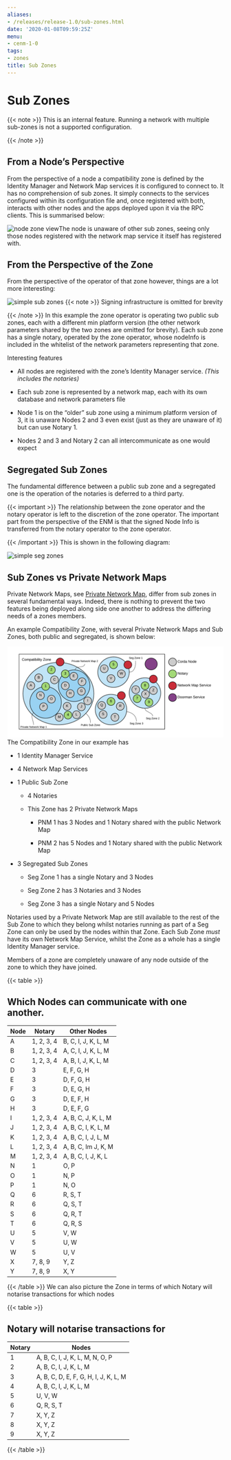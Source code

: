 ```yaml
---
aliases:
- /releases/release-1.0/sub-zones.html
date: '2020-01-08T09:59:25Z'
menu:
- cenm-1-0
tags:
- zones
title: Sub Zones
---
```



# Sub Zones


{{< note >}}
This is an internal feature. Running a network with multiple sub-zones is not a supported configuration.

{{< /note >}}

## From a Node’s Perspective

From the perspective of a node a compatibility zone is defined by the Identity Manager and Network Map services it is
                configured to connect to. It has no comprehension of sub zones. It simply connects to the services configured within its
                configuration file and, once registered with both, interacts with other nodes and the apps deployed upon it via the
                RPC clients. This is summarised below:

![node zone view](/en/images/node-zone-view.png "node zone view")The node is unaware of other sub zones, seeing only those nodes registered with the network map service it itself has
                registered with.


## From the Perspective of the Zone

From the perspective of the operator of that zone however, things are a lot more interesting:

![simple sub zones](/en/images/simple-sub-zones.png "simple sub zones")
{{< note >}}
Signing infrastructure is omitted for brevity

{{< /note >}}
In this example the zone operator is operating two public sub zones, each with a different min platform version (the
                other network parameters shared by the two zones are omitted for brevity). Each sub zone has a single notary, operated
                by the zone operator, whose nodeInfo is included in the whitelist of the network parameters representing that zone.

Interesting features


* All nodes are registered with the zone’s Identity Manager service. *(This includes the notaries)*


* Each sub zone is represented by a network map, each with its own database and network parameters file


* Node 1 is on the “older” sub zone using a minimum platform version of 3, it is unaware Nodes 2 and 3 even exist
                        (just as they are unaware of it) but can use Notary 1.


* Nodes 2 and 3 and Notary 2 can all intercommunicate as one would expect



## Segregated Sub Zones

The fundamental difference between a public sub zone and a segregated one is the operation of the notaries is
                deferred to a third party.


{{< important >}}
The relationship between the zone operator and the notary operator is left to the discretion
                    of the zone operator. The important part from the perspective of the ENM is that the signed Node Info
                    is transferred from the notary operator to the zone operator.


{{< /important >}}
This is shown in the following diagram:

![simple seg zones](/en/images/simple-seg-zones.png "simple seg zones")
## Sub Zones vs Private Network Maps

Private Network Maps, see [Private Network Map](private-network-map.md), differ from sub zones in several fundamental ways. Indeed, there
                is nothing to prevent the two features being deployed along side one another to address the differing needs of a zones
                members.

An example Compatibility Zone, with several Private Network Maps and Sub Zones, both public and segregated, is shown
                below:

![zones and private networks](resources/zones-and-private-networks.png "zones and private networks")The Compatibility Zone in our example has


* 1 Identity Manager Service


* 4 Network Map Services


* 1 Public Sub Zone


    * 4 Notaries


    * This Zone has 2 Private Network Maps


        * PNM 1 has 3 Nodes and 1 Notary shared with the public Network Map


        * PNM 2 has 5 Nodes and 1 Notary shared with the public Network Map




* 3 Segregated Sub Zones


    * Seg Zone 1 has a single Notary and 3 Nodes


    * Seg Zone 2 has 3 Notaries and 3 Nodes


    * Seg Zone 3 has a single Notary and 5 Nodes



Notaries used by a Private Network Map are still available to the rest of the Sub Zone to which they belong whilst
                notaries running as part of a Seg Zone can only be used by the nodes within that Zone. Each Sub Zone *must* have
                its own Network Map Service, whilst the Zone as a whole has a single Identity Manager service.

Members of a zone are completely unaware of any node outside of the zone to which they have joined.


{{< table >}}

## Which Nodes can communicate with one another.

|Node|Notary|Other Nodes|
|-----|----------|-------------------|
|A|1, 2, 3, 4|B, C, I, J, K, L, M|
|B|1, 2, 3, 4|A, C, I, J, K, L, M|
|C|1, 2, 3, 4|A, B, I, J, K, L, M|
|D|3|E, F, G, H|
|E|3|D, F, G, H|
|F|3|D, E, G, H|
|G|3|D, E, F, H|
|H|3|D, E, F, G|
|I|1, 2, 3, 4|A, B, C, J, K, L, M|
|J|1, 2, 3, 4|A, B, C, I, K, L, M|
|K|1, 2, 3, 4|A, B, C, I, J, L, M|
|L|1, 2, 3, 4|A, B, C, Im J, K, M|
|M|1, 2, 3, 4|A, B, C, I, J, K, L|
|N|1|O, P|
|O|1|N, P|
|P|1|N, O|
|Q|6|R, S, T|
|R|6|Q, S, T|
|S|6|Q, R, T|
|T|6|Q, R, S|
|U|5|V, W|
|V|5|U, W|
|W|5|U, V|
|X|7, 8, 9|Y, Z|
|Y|7, 8, 9|X, Y|

{{< /table >}}
We can also picture the Zone in terms of which Notary will notarise transactions for which nodes


{{< table >}}

## Notary will notarise transactions for

|Notary|Nodes|
|------|-------------------------------------|
|1|A, B, C, I, J, K, L, M, N, O, P|
|2|A, B, C, I, J, K, L, M|
|3|A, B, C, D, E, F, G, H, I, J, K, L, M|
|4|A, B, C, I, J, K, L, M|
|5|U, V, W|
|6|Q, R, S, T|
|7|X, Y, Z|
|8|X, Y, Z|
|9|X, Y, Z|

{{< /table >}}

